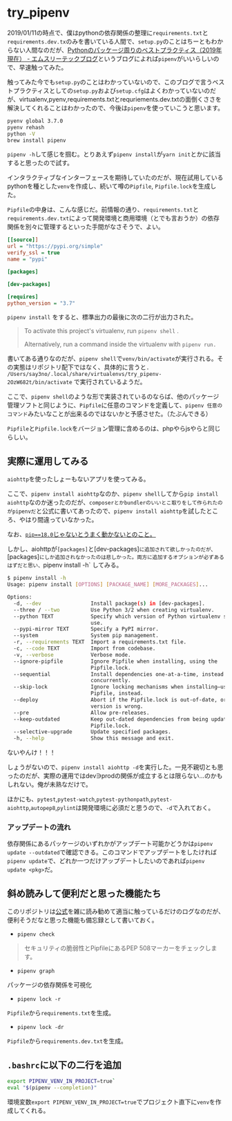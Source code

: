 # try_pipenv

2019/01/11の時点で、僕はpythonの依存関係の整理に`requirements.txt`と`requirements.dev.tx`のみを書いている人間で、`setup.py`のことはちーともわからない人間なのだが、[Pythonのパッケージ周りのベストプラクティス（2019年現在） - エムスリーテックブログ](https://www.m3tech.blog/entry/python-packaging)というブログによれば`pipenv`がいいらしいので、早速触ってみた。

触ってみた今でも`setup.py`のことはわかっていないので、このブログで言うベストプラクティスとしての`setup.py`および`setup.cfg`はよくわかっていないのだが、virtualenv,pyenv,requirements.txtとrequriements.dev.txtの面倒くささを解決してくれることはわかったので、今後は`pipenv`を使っていこうと思います。

```sh
pyenv global 3.7.0
pyenv rehash
python -V
brew install pipenv
```

`pipenv -h`して感じを掴む。とりあえず`pipenv install`が`yarn init`とかに該当すると思ったので試す。

インタラクティブなインターフェースを期待していたのだが、現在試用しているpythonを種とした`venv`を作成し、続いて噂の`Pipfile`, `Pipfile.lock`を生成した。

`Pipfile`の中身は、こんな感じだ。前情報の通り、`requirements.txt`と`requirements.dev.txt`によって開発環境と商用環境（とでも言おうか）の依存関係を別々に管理するといった手間がなさそうで、よい。

```ini
[[source]]
url = "https://pypi.org/simple"
verify_ssl = true
name = "pypi"

[packages]

[dev-packages]

[requires]
python_version = "3.7"
```

`pipenv install` をすると、標準出力の最後に次の二行が出力された。

> To activate this project's virtualenv, run `pipenv shell` .
>
> Alternatively, run a command inside the virtualenv with `pipenv run.`

書いてある通りなのだが、`pipenv shell`で`venv/bin/activate`が実行される。その実態はリポジトリ配下ではなく、具体的に言うと`. /Users/say3no/.local/share/virtualenvs/try_pipenv-2OzW682t/bin/activate` で実行されているようだ。

ここで、`pipenv shell`のような形で実装されているのならば、他のパッケージ管理ソフトと同じように、`Pipfile`に任意のコマンドを定義して、`pipenv 任意のコマンド`みたいなことが出来るのではないかと予感させた。（たぶんできる）

`Pipfile`と`Pipfile.lock`をバージョン管理に含めるのは、phpやらjsやらと同じらしい。

## 実際に運用してみる

`aiohttp`を使ったしょーもないアプリを使ってみる。

ここで、`pipenv install aiohttp`なのか、`pipenv shell`してから`pip install aiohttp`なのか迷ったのだが、`composerとかbundlerのいいとこ取りをして作られたのがpipenvだ`と公式に書いてあったので、`pipenv install aiohttp`を試したところ、やはり間違っていなかった。

なお、[`pip==18.0`じゃないとうまく動かないとのこと。](https://github.com/pypa/pipenv/issues/2871)

しかし、aiohttpが`[packages]`と[dev-packages]`に追加されて欲しかったのだが、`[packages]`にしか追加されなかったのは悲しかった。両方に追加するオプションが必ずあるはずだと思い、`pipenv install -h` してみる。

```sh
$ pipenv install -h
Usage: pipenv install [OPTIONS] [PACKAGE_NAME] [MORE_PACKAGES]...

Options:
  -d, --dev                Install package(s) in [dev-packages].
  --three / --two          Use Python 3/2 when creating virtualenv.
  --python TEXT            Specify which version of Python virtualenv should
                           use.
  --pypi-mirror TEXT       Specify a PyPI mirror.
  --system                 System pip management.
  -r, --requirements TEXT  Import a requirements.txt file.
  -c, --code TEXT          Import from codebase.
  -v, --verbose            Verbose mode.
  --ignore-pipfile         Ignore Pipfile when installing, using the
                           Pipfile.lock.
  --sequential             Install dependencies one-at-a-time, instead of
                           concurrently.
  --skip-lock              Ignore locking mechanisms when installing—use the
                           Pipfile, instead.
  --deploy                 Abort if the Pipfile.lock is out-of-date, or Python
                           version is wrong.
  --pre                    Allow pre-releases.
  --keep-outdated          Keep out-dated dependencies from being updated in
                           Pipfile.lock.
  --selective-upgrade      Update specified packages.
  -h, --help               Show this message and exit.
```

ないやんけ！！！

しょうがないので、`pipenv install aiohttp -d`を実行した。一見不親切とも思ったのだが、実際の運用ではdev∋prodの関係が成立するとは限らない…のかもしれない。俺が未熟なだけで。

ほかにも、`pytest`,`pytest-watch`,`pytest-pythonpath`,`pytest-aiohttp`,`autopep8`,`pylint`は開発環境に必須だと思うので、`-d`で入れておく。

### アップデートの流れ

依存関係にあるパッケージのいずれかがアップデート可能かどうかは`pipenv update --outdated`で確認できる。このコマンドでアップデートをしたければ`pipenv update`で、どれか一つだけアップデートしたいのであれば`pipenv update <pkg>`だ。

## 斜め読みして便利だと思った機能たち

このリポジトリは[公式](https://pipenv-ja.readthedocs.io/ja/translate-ja/index.html)を雑に読み勧めて適当に触っているだけのログなのだが、便利そうだなと思った機能も備忘録として書いておく。

- `pipenv check`

>セキュリティの脆弱性とPipfileにあるPEP 508マーカーをチェックします。

- `pipenv graph`

パッケージの依存関係を可視化

- `pipenv lock -r`

`Pipfile`から`requirements.txt`を生成。

- `pipenv lock -dr`

`Pipfile`から`requirements.dev.txt`を生成。


## `.bashrc`に以下の二行を追加

```sh
export PIPENV_VENV_IN_PROJECT=true`
eval "$(pipenv --completion)"
```

環境変数`export PIPENV_VENV_IN_PROJECT=true`でプロジェクト直下に`venv`を作成してくれる。